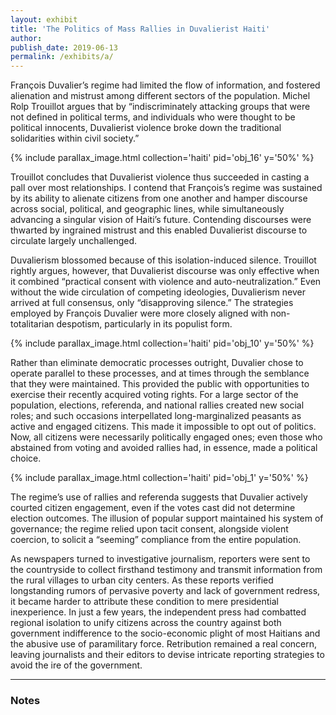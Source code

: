 ```yaml
---
layout: exhibit
title: 'The Politics of Mass Rallies in Duvalierist Haiti'
author:
publish_date: 2019-06-13
permalink: /exhibits/a/
---
```




François Duvalier’s regime had limited the flow of information, and fostered alienation and mistrust among different sectors of the population. Michel Rolp Trouillot argues that by “indiscriminately attacking groups that were not defined in political terms, and individuals who were thought to be political innocents, Duvalierist violence broke down the traditional solidarities within civil society.”

{% include parallax_image.html collection='haiti' pid='obj_16' y='50%' %}

 Trouillot concludes that Duvalierist violence thus succeeded in casting a pall over most relationships.  I contend that François’s regime was sustained by its ability to alienate citizens from one another and hamper discourse across social, political, and geographic lines, while simultaneously advancing a singular vision of Haiti’s future. Contending discourses were thwarted by ingrained mistrust and this enabled Duvalierist discourse to circulate largely unchallenged.

Duvalierism blossomed because of this isolation-induced silence. Trouillot rightly argues, however, that Duvalierist discourse was only effective when it combined “practical consent with violence and auto-neutralization.”  Even without the wide circulation of competing ideologies, Duvalierism never arrived at full consensus, only “disapproving silence.”  The strategies employed by François Duvalier were more closely aligned with non-totalitarian despotism, particularly in its populist form.


{% include parallax_image.html collection='haiti' pid='obj_10' y='50%' %}

Rather than eliminate democratic processes outright, Duvalier chose to operate parallel to these processes, and at times through the semblance that they were maintained. This provided the public with opportunities to exercise their recently acquired voting rights. For a large sector of the population, elections, referenda, and national rallies created new social roles; and such occasions interpellated long-marginalized peasants as active and engaged citizens. This made it impossible to opt out of politics. Now, all citizens were necessarily politically engaged ones; even those who abstained from voting and avoided rallies had, in essence, made a political choice.


{% include parallax_image.html collection='haiti' pid='obj_1' y='50%' %}

The regime’s use of rallies and referenda suggests that Duvalier actively courted citizen engagement, even if the votes cast did not determine election outcomes. The illusion of popular support maintained his system of governance; the regime relied upon tacit consent, alongside violent coercion, to solicit a “seeming” compliance from the entire population.

As newspapers turned to investigative journalism, reporters were sent to the countryside to collect firsthand testimony and transmit information from the rural villages to urban city centers. As these reports verified longstanding rumors of pervasive poverty and lack of government redress, it became harder to attribute these condition to mere presidential inexperience.  In just a few years, the independent press had combatted regional isolation to unify citizens across the country against both government indifference to the socio-economic plight of most Haitians and the abusive use of paramilitary force. Retribution remained a real concern, leaving journalists and their editors to devise intricate reporting strategies to avoid the ire of the government.


---

### Notes

[^1]: Integer eu augue elementum, venenatis nisi vitae, ultrices magna. Nunc accumsan sem quis tristique iaculis. Quisque sed lorem tortor.

[^2]: Nunc semper commodo fringilla. Proin eget metus eget felis faucibus aliquet. Cras ultrices turpis id nibh cursus fringilla. Aenean nec magna turpis. Suspendisse egestas tellus iaculis ante pharetra imperdiet ac at odio.

